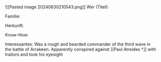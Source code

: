 ![[Pasted image 20240630210543.png]]
Wer (Titel):

Familie:

Herkunft:

Know-How:

Interessantes: Was a rough and bearded commander of the third wave in the battle of Arrakeen. Apparently conspired against [[Paul Atreides †]] with traitors and took his eyesight
